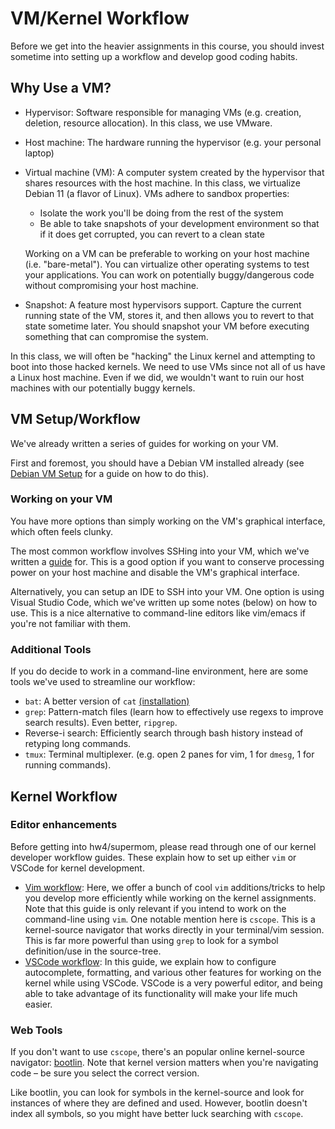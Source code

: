 # VM/Kernel Workflow

Before we get into the heavier assignments in this course, you should invest
sometime into setting up a workflow and develop good coding habits.

## Why Use a VM?

- Hypervisor: Software responsible for managing VMs (e.g. creation, deletion,
  resource allocation). In this class, we use VMware.
- Host machine: The hardware running the hypervisor (e.g. your personal laptop)
- Virtual machine (VM): A computer system created by the hypervisor that shares
  resources with the host machine. In this class, we virtualize Debian 11 (a
  flavor of Linux). VMs adhere to sandbox properties:

  - Isolate the work you'll be doing from the rest of the system
  - Be able to take snapshots of your development environment so that if it does
    get corrupted, you can revert to a clean state

  Working on a VM can be preferable to working on your host machine (i.e.
  "bare-metal"). You can virtualize other operating systems to test your
  applications. You can work on potentially buggy/dangerous code without
  compromising your host machine.

- Snapshot: A feature most hypervisors support. Capture the current running
  state of the VM, stores it, and then allows you to revert to that state
  sometime later. You should snapshot your VM before executing something that
  can compromise the system.

In this class, we will often be "hacking" the Linux kernel and attempting to
boot into those hacked kernels. We need to use VMs since not all of us have a
Linux host machine. Even if we did, we wouldn't want to ruin our host machines
with our potentially buggy kernels.

## VM Setup/Workflow

We've already written a series of guides for working on your VM.

First and foremost, you should have a Debian VM installed already (see [Debian
VM Setup](https://cs4118.github.io/dev-guides/debian-vm-setup.html) for a guide
on how to do this).

### Working on your VM

You have more options than simply working on the VM's graphical interface, which
often feels clunky.

The most common workflow involves SSHing into your VM, which we've written a
[guide](https://cs4118.github.io/dev-guides/vm-ssh.html#ssh-into-your-local-vm)
for. This is a good option if you want to conserve processing power on your host
machine and disable the VM's graphical interface.

Alternatively, you can setup an IDE to SSH into your VM. One option is using
Visual Studio Code, which we've written up some notes (below) on how to use.
This is a nice alternative to command-line editors like vim/emacs if you're
not familiar with them.

### Additional Tools

If you do decide to work in a command-line environment, here are some tools
we've used to streamline our workflow:

- `bat`: A better version of `cat`
  [(installation)](https://github.com/sharkdp/bat#on-ubuntu-using-most-recent-deb-packages)
- `grep`: Pattern-match files (learn how to effectively use regexs to improve
  search results). Even better, `ripgrep`.
- Reverse-i search: Efficiently search through bash history instead of retyping
  long commands.
- `tmux`: Terminal multiplexer. (e.g. open 2 panes for vim, 1 for `dmesg`, 1 for
  running commands).

## Kernel Workflow

### Editor enhancements

Before getting into hw4/supermom, please read through one of our kernel developer
workflow guides. These explain how to set up either `vim` or VSCode for kernel
development.

- [Vim workflow](https://cs4118.github.io/dev-guides/vim-workflow.html): Here,
  we offer a bunch of cool `vim` additions/tricks to help you develop more
  efficiently while working on the kernel assignments. Note that this guide is
  only relevant if you intend to work on the command-line using `vim`. One notable
  mention here is `cscope`. This is a kernel-source navigator that works directly
  in your terminal/vim session. This is far more powerful than using `grep` to
  look for a symbol definition/use in the source-tree.
- [VSCode workflow](https://cs4118.github.io/dev-guides/vscode-workflow.html):
  In this guide, we explain how to configure autocomplete, formatting, and
  various other features for working on the kernel while using VSCode. VSCode
  is a very powerful editor, and being able to take advantage of its functionality
  will make your life much easier.

### Web Tools

If you don't want to use `cscope`, there's an popular online kernel-source
navigator: [bootlin](https://elixir.bootlin.com/linux/v5.10.158/source). Note
that kernel version matters when you're navigating code – be sure you select the
correct version.

Like bootlin, you can look for symbols in the kernel-source and look for
instances of where they are defined and used. However, bootlin doesn't index all
symbols, so you might have better luck searching with `cscope`.

